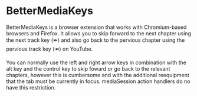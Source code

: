 # BetterMediaKeys
BetterMediaKeys is a browser extension that works with Chromium-based browsers and Firefox. It allows you to skip forward to the next chapter using the next track key (⏩) and also go back to the pervious chapter using the pervious track key (⏪) on YouTube. 

You can normally use the left and right arrow keys in combination with the alt key and the control key to skip foward or go back to the relevant chapters, however this is cumbersome and with the additional reequipment that the tab must be currently in focus. mediaSession action handlers do no have this restriction.
